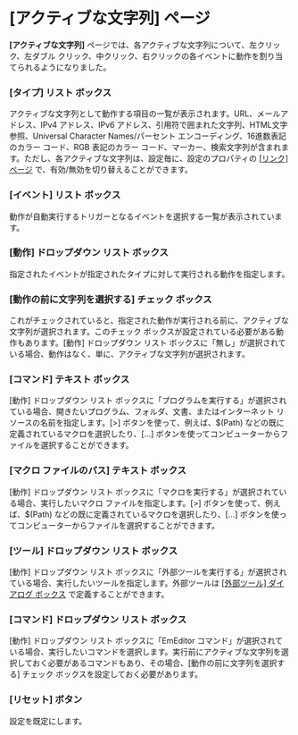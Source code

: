 # \[アクティブな文字列\] ページ

**\[アクティブな文字列\]** ページでは、各アクティブな文字列について、左クリック、左ダブル クリック、中クリック、右クリックの各イベントに動作を割り当てられるようになりました。

### \[タイプ\] リスト ボックス

アクティブな文字列として動作する項目の一覧が表示されます。URL、メールアドレス、IPv4 アドレス、IPv6 アドレス、引用符で囲まれた文字列、HTML文字参照、Universal Character Names/パーセント エンコーディング、16進数表記のカラー コード、RGB 表記のカラー コード、マーカー、検索文字列が含まれます。ただし、各アクティブな文字列は、設定毎に、設定のプロパティの [\[リンク\] ページ](../../properties/link/index) で、有効/無効を切り替えることができます。

### \[イベント\] リスト ボックス

動作が自動実行するトリガーとなるイベントを選択する一覧が表示されています。

### \[動作\] ドロップダウン リスト ボックス

指定されたイベントが指定されたタイプに対して実行される動作を指定します。

### \[動作の前に文字列を選択する\] チェック ボックス

これがチェックされていると、指定された動作が実行される前に、アクティブな文字列が選択されます。このチェック ボックスが設定されている必要がある動作もあります。\[動作\] ドロップダウン リスト ボックスに「無し」が選択されている場合、動作はなく、単に、アクティブな文字列が選択されます。

### \[コマンド\] テキスト ボックス

\[動作\] ドロップダウン リスト ボックスに「プログラムを実行する」が選択されている場合、開きたいプログラム、フォルダ、文書、またはインターネット リソースの名前を指定します。\[>\] ボタンを使って、例えば、$(Path) などの既に定義されているマクロを選択したり、\[...\] ボタンを使ってコンピューターからファイルを選択することができます。

### \[マクロ ファイルのパス\] テキスト ボックス

\[動作\] ドロップダウン リスト ボックスに「マクロを実行する」が選択されている場合、実行したいマクロ ファイルを指定します。\[>\] ボタンを使って、例えば、$(Path) などの既に定義されているマクロを選択したり、\[...\] ボタンを使ってコンピューターからファイルを選択することができます。

### \[ツール\] ドロップダウン リスト ボックス

\[動作\] ドロップダウン リスト ボックスに「外部ツールを実行する」が選択されている場合、実行したいツールを指定します。外部ツールは [\[外部ツール\] ダイアログ ボックス](../../tools/index) で定義することができます。

### \[コマンド\] ドロップダウン リスト ボックス

\[動作\] ドロップダウン リスト ボックスに「EmEditor コマンド」が選択されている場合、実行したいコマンドを選択します。実行前にアクティブな文字列を選択しておく必要があるコマンドもあり、その場合、\[動作の前に文字列を選択する\] チェック ボックスを設定しておく必要があります。

### \[リセット\] ボタン

設定を既定にします。
